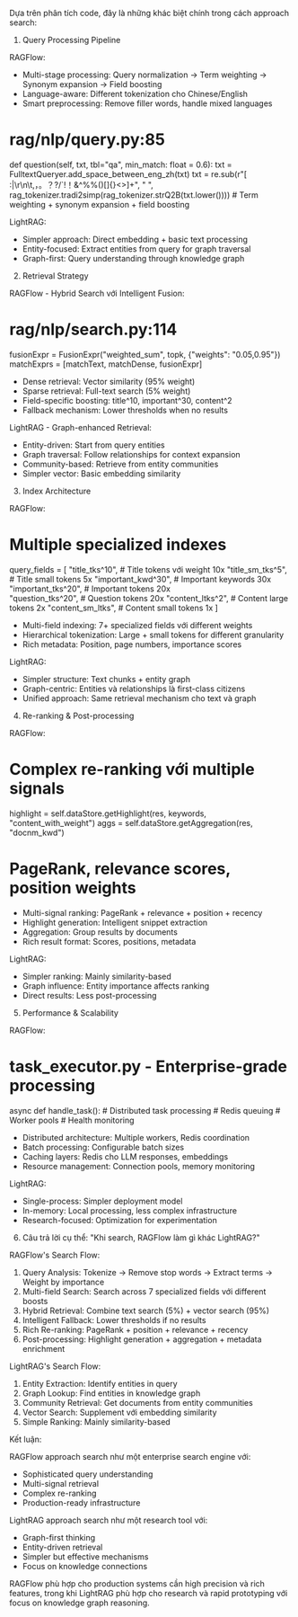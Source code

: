
  Dựa trên phân tích code, đây là những khác biệt chính trong cách approach search:

  1. Query Processing Pipeline

  RAGFlow:

  - Multi-stage processing: Query normalization → Term weighting → Synonym expansion → Field boosting
  - Language-aware: Different tokenization cho Chinese/English
  - Smart preprocessing: Remove filler words, handle mixed languages
  # rag/nlp/query.py:85
  def question(self, txt, tbl="qa", min_match: float = 0.6):
      txt = FulltextQueryer.add_space_between_eng_zh(txt)
      txt = re.sub(r"[ :|\r\n\t,，。？?/`!！&^%%()\[\]{}<>]+", " ",
                   rag_tokenizer.tradi2simp(rag_tokenizer.strQ2B(txt.lower())))
      # Term weighting + synonym expansion + field boosting

  LightRAG:

  - Simpler approach: Direct embedding + basic text processing
  - Entity-focused: Extract entities from query for graph traversal
  - Graph-first: Query understanding through knowledge graph

  2. Retrieval Strategy

  RAGFlow - Hybrid Search với Intelligent Fusion:

  # rag/nlp/search.py:114
  fusionExpr = FusionExpr("weighted_sum", topk, {"weights": "0.05,0.95"})
  matchExprs = [matchText, matchDense, fusionExpr]
  - Dense retrieval: Vector similarity (95% weight)
  - Sparse retrieval: Full-text search (5% weight)
  - Field-specific boosting: title^10, important^30, content^2
  - Fallback mechanism: Lower thresholds when no results

  LightRAG - Graph-enhanced Retrieval:

  - Entity-driven: Start from query entities
  - Graph traversal: Follow relationships for context expansion
  - Community-based: Retrieve from entity communities
  - Simpler vector: Basic embedding similarity

  3. Index Architecture

  RAGFlow:

  # Multiple specialized indexes
  query_fields = [
      "title_tks^10",           # Title tokens với weight 10x
      "title_sm_tks^5",         # Title small tokens 5x
      "important_kwd^30",       # Important keywords 30x
      "important_tks^20",       # Important tokens 20x  
      "question_tks^20",        # Question tokens 20x
      "content_ltks^2",         # Content large tokens 2x
      "content_sm_ltks",        # Content small tokens 1x
  ]
  - Multi-field indexing: 7+ specialized fields với different weights
  - Hierarchical tokenization: Large + small tokens for different granularity
  - Rich metadata: Position, page numbers, importance scores

  LightRAG:

  - Simpler structure: Text chunks + entity graph
  - Graph-centric: Entities và relationships là first-class citizens
  - Unified approach: Same retrieval mechanism cho text và graph

  4. Re-ranking & Post-processing

  RAGFlow:

  # Complex re-ranking với multiple signals
  highlight = self.dataStore.getHighlight(res, keywords, "content_with_weight")
  aggs = self.dataStore.getAggregation(res, "docnm_kwd")
  # PageRank, relevance scores, position weights
  - Multi-signal ranking: PageRank + relevance + position + recency
  - Highlight generation: Intelligent snippet extraction
  - Aggregation: Group results by documents
  - Rich result format: Scores, positions, metadata

  LightRAG:

  - Simpler ranking: Mainly similarity-based
  - Graph influence: Entity importance affects ranking
  - Direct results: Less post-processing

  5. Performance & Scalability

  RAGFlow:

  # task_executor.py - Enterprise-grade processing
  async def handle_task():
      # Distributed task processing
      # Redis queuing
      # Worker pools
      # Health monitoring
  - Distributed architecture: Multiple workers, Redis coordination
  - Batch processing: Configurable batch sizes
  - Caching layers: Redis cho LLM responses, embeddings
  - Resource management: Connection pools, memory monitoring

  LightRAG:

  - Single-process: Simpler deployment model
  - In-memory: Local processing, less complex infrastructure
  - Research-focused: Optimization for experimentation

  6. Câu trả lời cụ thể: "Khi search, RAGFlow làm gì khác LightRAG?"

  RAGFlow's Search Flow:

  1. Query Analysis: Tokenize → Remove stop words → Extract terms → Weight by importance
  2. Multi-field Search: Search across 7 specialized fields với different boosts
  3. Hybrid Retrieval: Combine text search (5%) + vector search (95%)
  4. Intelligent Fallback: Lower thresholds if no results
  5. Rich Re-ranking: PageRank + position + relevance + recency
  6. Post-processing: Highlight generation + aggregation + metadata enrichment

  LightRAG's Search Flow:

  1. Entity Extraction: Identify entities in query
  2. Graph Lookup: Find entities in knowledge graph
  3. Community Retrieval: Get documents from entity communities
  4. Vector Search: Supplement với embedding similarity
  5. Simple Ranking: Mainly similarity-based

  Kết luận:

  RAGFlow approach search như một enterprise search engine với:
  - Sophisticated query understanding
  - Multi-signal retrieval
  - Complex re-ranking
  - Production-ready infrastructure

  LightRAG approach search như một research tool với:
  - Graph-first thinking
  - Entity-driven retrieval
  - Simpler but effective mechanisms
  - Focus on knowledge connections

  RAGFlow phù hợp cho production systems cần high precision và rich features, trong khi LightRAG phù
  hợp cho research và rapid prototyping với focus on knowledge graph reasoning.